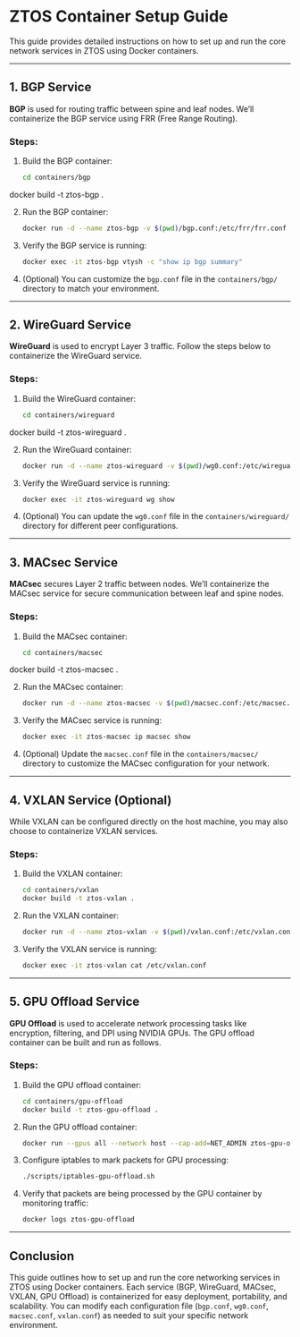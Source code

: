 # ZTOS Container Setup Guide

This guide provides detailed instructions on how to set up and run the core network services in ZTOS using Docker containers.

---

## 1. BGP Service

**BGP** is used for routing traffic between spine and leaf nodes. We’ll containerize the BGP service using FRR (Free Range Routing).

### Steps:

1. Build the BGP container:
	```bash 
	cd containers/bgp
docker build -t ztos-bgp . 

2. Run the BGP container:
	```bash 
	docker run -d --name ztos-bgp -v $(pwd)/bgp.conf:/etc/frr/frr.conf ztos-bgp 

3. Verify the BGP service is running:
	```bash 
	docker exec -it ztos-bgp vtysh -c "show ip bgp summary" 

4. (Optional) You can customize the `bgp.conf` file in the `containers/bgp/` directory to match your environment.

---

## 2. WireGuard Service

**WireGuard** is used to encrypt Layer 3 traffic. Follow the steps below to containerize the WireGuard service.

### Steps:

1. Build the WireGuard container:
	```bash 
	cd containers/wireguard
docker build -t ztos-wireguard . 

2. Run the WireGuard container:
	```bash 
	docker run -d --name ztos-wireguard -v $(pwd)/wg0.conf:/etc/wireguard/wg0.conf ztos-wireguard 

3. Verify the WireGuard service is running:
	```bash 
	docker exec -it ztos-wireguard wg show 

4. (Optional) You can update the `wg0.conf` file in the `containers/wireguard/` directory for different peer configurations.

---

## 3. MACsec Service

**MACsec** secures Layer 2 traffic between nodes. We’ll containerize the MACsec service for secure communication between leaf and spine nodes.

### Steps:

1. Build the MACsec container:
	```bash 
	cd containers/macsec
docker build -t ztos-macsec . 

2. Run the MACsec container:
	```bash 
	docker run -d --name ztos-macsec -v $(pwd)/macsec.conf:/etc/macsec.conf ztos-macsec 

3. Verify the MACsec service is running:
	```bash 
	docker exec -it ztos-macsec ip macsec show 

4. (Optional) Update the `macsec.conf` file in the `containers/macsec/` directory to customize the MACsec configuration for your network.

---

## 4. VXLAN Service (Optional)

While VXLAN can be configured directly on the host machine, you may also choose to containerize VXLAN services.

### Steps:

1. Build the VXLAN container:
	```bash
	cd containers/vxlan
	docker build -t ztos-vxlan . 

2. Run the VXLAN container:
	```bash 
	docker run -d --name ztos-vxlan -v $(pwd)/vxlan.conf:/etc/vxlan.conf ztos-vxlan 

3. Verify the VXLAN service is running:
	```bash 
	docker exec -it ztos-vxlan cat /etc/vxlan.conf 

---

## 5. GPU Offload Service

**GPU Offload** is used to accelerate network processing tasks like encryption, filtering, and DPI using NVIDIA GPUs. The GPU offload container can be built and run as follows.

### Steps:

1. Build the GPU offload container:
	```bash 
	cd containers/gpu-offload
	docker build -t ztos-gpu-offload . 

2. Run the GPU offload container:
	```bash 
	docker run --gpus all --network host --cap-add=NET_ADMIN ztos-gpu-offload 

3. Configure iptables to mark packets for GPU processing:
	```bash 
	./scripts/iptables-gpu-offload.sh 

4. Verify that packets are being processed by the GPU container by monitoring traffic:
	```bash 
	docker logs ztos-gpu-offload 

---

## Conclusion

This guide outlines how to set up and run the core networking services in ZTOS using Docker containers. Each service (BGP, WireGuard, MACsec, VXLAN, GPU Offload) is containerized for easy deployment, portability, and scalability. You can modify each configuration file (`bgp.conf`, `wg0.conf`, `macsec.conf`, `vxlan.conf`) as needed to suit your specific network environment.
